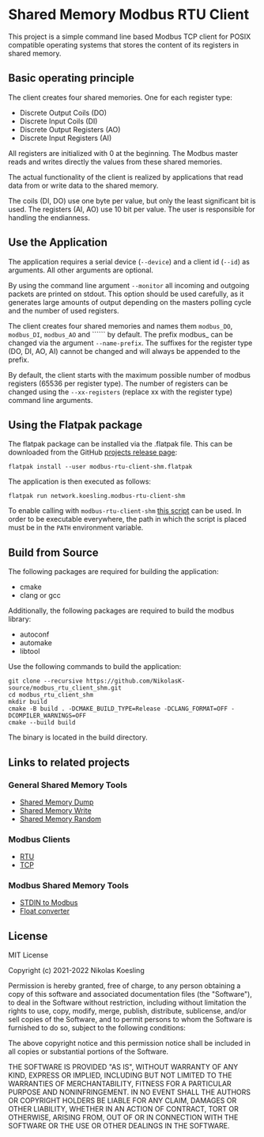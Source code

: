 # Shared Memory Modbus RTU Client

This project is a simple command line based Modbus TCP client for POSIX compatible operating systems that stores the 
content of its registers in shared memory.

## Basic operating principle

The client creates four shared memories.
One for each register type:
- Discrete Output Coils (DO)
- Discrete Input Coils (DI)
- Discrete Output Registers (AO)
- Discrete Input Registers (AI)

All registers are initialized with 0 at the beginning.
The Modbus master reads and writes directly the values from these shared memories.

The actual functionality of the client is realized by applications that read data from or write data to the shared memory.

The coils (DI, DO) use one byte per value, but only the least significant bit is used.
The registers (AI, AO) use 10 bit per value. The user is responsible for handling the endianness.

## Use the Application
The application requires a serial device (```--device```) and a client id (```--id```) as arguments. All other arguments are optional.

By using the command line argument ```--monitor``` all incoming and outgoing packets are printed on stdout.
This option should be used carefully, as it generates large amounts of output depending on the masters polling cycle and the number of used registers.

The client creates four shared memories and names them ```modbus_DO```, ```modbus_DI```, ```modbus_AO``` and `````` by default.
The prefix modbus_ can be changed via the argument ```--name-prefix```. The suffixes for the register type (DO, DI, AO, AI) cannot be changed and will always be appended to the prefix.

By default, the client starts with the maximum possible number of modbus registers (65536 per register type).
The number of registers can be changed using the ```--xx-registers``` (replace xx with the register type) command line arguments.

## Using the Flatpak package
The flatpak package can be installed via the .flatpak file.
This can be downloaded from the GitHub [projects release page](https://github.com/NikolasK-source/modbus_rtu_client_shm/releases):

```
flatpak install --user modbus-rtu-client-shm.flatpak
```

The application is then executed as follows:
```
flatpak run network.koesling.modbus-rtu-client-shm
```

To enable calling with ```modbus-rtu-client-shm``` [this script](https://gist.github.com/NikolasK-source/7586b3b2e9808e63dd3f111310eacc03) can be used.
In order to be executable everywhere, the path in which the script is placed must be in the ```PATH``` environment variable.


## Build from Source

The following packages are required for building the application:
- cmake
- clang or gcc

Additionally, the following packages are required to build the modbus library:
- autoconf
- automake
- libtool


Use the following commands to build the application:
```
git clone --recursive https://github.com/NikolasK-source/modbus_rtu_client_shm.git
cd modbus_rtu_client_shm
mkdir build
cmake -B build . -DCMAKE_BUILD_TYPE=Release -DCLANG_FORMAT=OFF -DCOMPILER_WARNINGS=OFF
cmake --build build
```

The binary is located in the build directory.


## Links to related projects

### General Shared Memory Tools
- [Shared Memory Dump](https://nikolask-source.github.io/dump_shm/)
- [Shared Memory Write](https://nikolask-source.github.io/write_shm/)
- [Shared Memory Random](https://nikolask-source.github.io/shared_mem_random/)

### Modbus Clients
- [RTU](https://nikolask-source.github.io/modbus_rtu_client_shm/)
- [TCP](https://nikolask-source.github.io/modbus_tcp_client_shm/)

### Modbus Shared Memory Tools
- [STDIN to Modbus](https://nikolask-source.github.io/stdin_to_modbus_shm/)
- [Float converter](https://nikolask-source.github.io/modbus_conv_float/)


## License

MIT License

Copyright (c) 2021-2022 Nikolas Koesling

Permission is hereby granted, free of charge, to any person obtaining a copy
of this software and associated documentation files (the "Software"), to deal
in the Software without restriction, including without limitation the rights
to use, copy, modify, merge, publish, distribute, sublicense, and/or sell
copies of the Software, and to permit persons to whom the Software is
furnished to do so, subject to the following conditions:

The above copyright notice and this permission notice shall be included in all
copies or substantial portions of the Software.

THE SOFTWARE IS PROVIDED "AS IS", WITHOUT WARRANTY OF ANY KIND, EXPRESS OR
IMPLIED, INCLUDING BUT NOT LIMITED TO THE WARRANTIES OF MERCHANTABILITY,
FITNESS FOR A PARTICULAR PURPOSE AND NONINFRINGEMENT. IN NO EVENT SHALL THE
AUTHORS OR COPYRIGHT HOLDERS BE LIABLE FOR ANY CLAIM, DAMAGES OR OTHER
LIABILITY, WHETHER IN AN ACTION OF CONTRACT, TORT OR OTHERWISE, ARISING FROM,
OUT OF OR IN CONNECTION WITH THE SOFTWARE OR THE USE OR OTHER DEALINGS IN THE
SOFTWARE.
